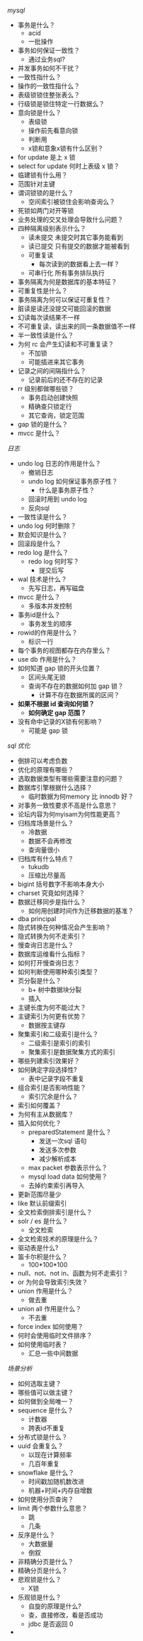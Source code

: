 *mysql*

- 事务是什么？
  - acid
  - 一批操作
- 事务如何保证一致性？
  - 通过业务sql?
- 并发事务如何不干扰？
- 一致性指什么？
- 操作的一致性指什么？
- 表级锁锁住整张表么？
- 行级锁是锁住特定一行数据么？
- 意向锁是什么？
  - 表级锁
  - 操作前先看意向锁
  - 判断用
  - x锁和意象x锁有什么区别？
- for update 是上 x 锁
- select for update 何时上表级 x 锁？
- 临建锁有什么用？
- 范围针对主键
- 谓词锁锁的是什么？
  - 空间索引被锁住会影响查询么？
- 死锁如两门对开等锁
- 业务处理的交叉处理会导致什么问题？
- 四种隔离级别表示什么？
  - 读未提交 未提交时其它事务能看到
  - 读已提交 只有提交的数据才能被看到
  - 可重复读 
    - 每次读到的数据看上去一样？
  - 可串行化 所有事务排队执行
- 事务隔离为何是数据库的基本特征？
- 可重复性是什么？
- 事务隔离为何可以保证可重复性？
- 脏读是读还没提交可能回滚的数据
- 幻读每次读结果不一样
- 不可重复读，读出来的同一条数据值不一样
- 半一致性读是什么？
- 为何 rc 会产生幻读和不可重复读？
  - 不加锁
  - 可能插进来其它事务
- 记录之间的间隔指什么？
  - 记录前后的还不存在的记录
- rr 级别都做哪些锁？
  - 事务启动创建快照
  - 精确查只锁定行
  - 其它查询，锁定范围
- gap 锁的是什么？
- mvcc 是什么？



*日志*

- undo log 日志的作用是什么？
  - 撤销日志
  - undo log 如何保证事务原子性？
    - 什么是事务原子性？
  - 回滚时用到 undo log
  - 反向sql
- 一致性读是什么？
- undo log 何时删除？
- 默会知识是什么？
- 回滚段是什么？
- redo log 是什么？
  - redo log 何时写？
    - 提交后写
- wal 技术是什么？
  - 先写日志，再写磁盘
- mvcc 是什么？
  - 多版本并发控制
- 事务id是什么？
  - 事务发生的顺序
- rowid的作用是什么？
  - 标识一行
- 每个事务的视图都存在内存里么？
- use db 作用是什么？
- 如何知道 gap 锁的开头位置？
  - 区间头尾无锁
  - 查询不存在的数据如何加 gap 锁？
    - 计算不存在数据所属的区间？
- **如果不根据 id 查询如何锁？**
  - **如何确定 gap 范围？**
- 没有命中记录的X锁有何影响？
  - 可能是 gap 锁



*sql 优化*

- 倒排可以考虑负数
- 优化的原理有哪些？
- 选取数据类型有哪些需要注意的问题？
- 数据库引擎根据什么选择？
  - 临时数据为何memory 比 innodb 好？
- 对事务一致性要求不高是什么意思？
- 论坛内容为何myisam为何性能更高？
- 归档库场景是什么？
  - 冷数据
  - 数据不会再修改
  - 查询量很小
- 归档库有什么特点？
  - tukudb
  - 压缩比尽量高
- bigint 括号数字不影响本身大小
- charset 究竟如何选择？
- 数据迁移同步是指什么？
  - 如何用创建时间作为迁移数据的基准？
- dba principal
- 隐式转换在何种情况会产生影响？
- 隐式转换为何不走索引？
- 慢查询日志是什么？
- 数据库运维看什么指标？
- 如何打开慢查询日志？
- 如何判断使用哪种索引类型？
- 页分裂是什么？
  - b+ 树中数据块分裂
  - 插入
- 主键长度为何不能过大？
- 主键索引为何更有优势？
  - 数据按主键存
- 聚集索引和二级索引是什么？
  - 二级索引是索引的索引
  - 聚集索引是数据聚集方式的索引
-  哪些列建索引效果好？
- 如何确定字段选择性?
  - 表中记录字段不重复
- 组合索引是否影响性能？
  - 索引冗余是什么？
- 索引如何覆盖？
- 为何有主从数据库？
- 插入如何优化？
  - preparedStatement 是什么？
    - 发送一次sql 语句
    - 发送多次参数
    - 减少解析成本
  - max packet 参数表示什么？
  - mysql load data 如何使用？
  - 去掉约束索引再导入
- 更新范围尽量少
- like 默认前缀索引
- 全文检索倒排索引是什么？
- solr / es 是什么？
  - 全文检索
- 全文检索技术的原理是什么？
- 驱动表是什么?
- 笛卡尔积是什么？
  - 100\*100*100
- null、not、not in、函数为何不走索引？
- or 为何会导致索引失效？
- union 作用是什么？
  - 做去重
- union all 作用是什么？
  - 不去重
- force index 如何使用？
- 何时会使用临时文件排序？
- 如何使用临时表？
  - 汇总一些中间数据

*场景分析*

- 如何选取主键？
- 哪些值可以做主键？
- 如何做到全局唯一？
- sequence 是什么？
  - 计数器
  - 跨表id不重复
- 分布式锁是什么？
- uuid 会重复么？
  - 以现在计算频率
  - 几百年重复
- snowflake 是什么？
  - 时间戳加随机数改进
  - 机器+时间+内存自增数
- 如何使用分页查询？
- limit 两个参数什么意思？
  - 跳
  - 几条
- 反序是什么？
  - 大数据量
  - 倒叙
- 非精确分页是什么？
- 精确分页是什么？
- 悲观锁是什么？
  - X锁
- 乐观锁是什么？
  - 自旋的原理是什么?
  - 查，直接修改，看是否成功
  - jdbc 是否返回 0
- 